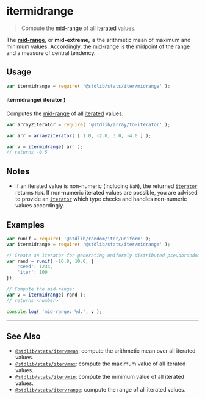 <!--

@license Apache-2.0

Copyright (c) 2019 The Stdlib Authors.

Licensed under the Apache License, Version 2.0 (the "License");
you may not use this file except in compliance with the License.
You may obtain a copy of the License at

   http://www.apache.org/licenses/LICENSE-2.0

Unless required by applicable law or agreed to in writing, software
distributed under the License is distributed on an "AS IS" BASIS,
WITHOUT WARRANTIES OR CONDITIONS OF ANY KIND, either express or implied.
See the License for the specific language governing permissions and
limitations under the License.

-->

# itermidrange

> Compute the [mid-range][mid-range] of all [iterated][mdn-iterator-protocol] values.

<section class="intro">

The [**mid-range**][mid-range], or **mid-extreme**, is the arithmetic mean of maximum and minimum values. Accordingly, the [mid-range][mid-range] is the midpoint of the [range][range] and a measure of central tendency.

</section>

<!-- /.intro -->

<!-- Package usage documentation. -->

<section class="usage">

## Usage

```javascript
var itermidrange = require( '@stdlib/stats/iter/midrange' );
```

#### itermidrange( iterator )

Computes the [mid-range][mid-range] of all [iterated][mdn-iterator-protocol] values.

```javascript
var array2iterator = require( '@stdlib/array/to-iterator' );

var arr = array2iterator( [ 1.0, -2.0, 3.0, -4.0 ] );

var v = itermidrange( arr );
// returns -0.5
```

</section>

<!-- /.usage -->

<!-- Package usage notes. Make sure to keep an empty line after the `section` element and another before the `/section` close. -->

<section class="notes">

## Notes

-   If an iterated value is non-numeric (including `NaN`), the returned [`iterator`][mdn-iterator-protocol] returns `NaN`. If non-numeric iterated values are possible, you are advised to provide an [`iterator`][mdn-iterator-protocol] which type checks and handles non-numeric values accordingly.

</section>

<!-- /.notes -->

<!-- Package usage examples. -->

<section class="examples">

## Examples

<!-- eslint no-undef: "error" -->

```javascript
var runif = require( '@stdlib/random/iter/uniform' );
var itermidrange = require( '@stdlib/stats/iter/midrange' );

// Create an iterator for generating uniformly distributed pseudorandom numbers:
var rand = runif( -10.0, 10.0, {
    'seed': 1234,
    'iter': 100
});

// Compute the mid-range:
var v = itermidrange( rand );
// returns <number>

console.log( 'mid-range: %d.', v );
```

</section>

<!-- /.examples -->

<!-- Section to include cited references. If references are included, add a horizontal rule *before* the section. Make sure to keep an empty line after the `section` element and another before the `/section` close. -->

<section class="references">

</section>

<!-- /.references -->

<!-- Section for related `stdlib` packages. Do not manually edit this section, as it is automatically populated. -->

<section class="related">

* * *

## See Also

-   [`@stdlib/stats/iter/mean`][@stdlib/stats/iter/mean]: compute the arithmetic mean over all iterated values.
-   [`@stdlib/stats/iter/max`][@stdlib/stats/iter/max]: compute the maximum value of all iterated values.
-   [`@stdlib/stats/iter/min`][@stdlib/stats/iter/min]: compute the minimum value of all iterated values.
-   [`@stdlib/stats/iter/range`][@stdlib/stats/iter/range]: compute the range of all iterated values.

</section>

<!-- /.related -->

<!-- Section for all links. Make sure to keep an empty line after the `section` element and another before the `/section` close. -->

<section class="links">

[range]: https://en.wikipedia.org/wiki/Range_%28statistics%29

[mid-range]: https://en.wikipedia.org/wiki/Mid-range

[mdn-iterator-protocol]: https://developer.mozilla.org/en-US/docs/Web/JavaScript/Reference/Iteration_protocols#The_iterator_protocol

<!-- <related-links> -->

[@stdlib/stats/iter/mean]: https://github.com/stdlib-js/stats/tree/main/iter/mean

[@stdlib/stats/iter/max]: https://github.com/stdlib-js/stats/tree/main/iter/max

[@stdlib/stats/iter/min]: https://github.com/stdlib-js/stats/tree/main/iter/min

[@stdlib/stats/iter/range]: https://github.com/stdlib-js/stats/tree/main/iter/range

<!-- </related-links> -->

</section>

<!-- /.links -->
